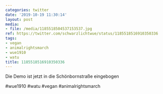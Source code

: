 ```yaml
---
categories: twitter
date: '2019-10-19 11:30:14'
layout: post
media:
- file: /media/1185518504537153537.jpg
ref: https://twitter.com/schwarzlichtwue/status/1185518516910350336
tags:
- vegan
- animalrightsmarch
- wue1910
- watu
title: 1185518516910350336
---
```

Die Demo ist jetzt in die Schönbornstraße eingebogen

#wue1910 #watu #vegan #animalrightsmarch  